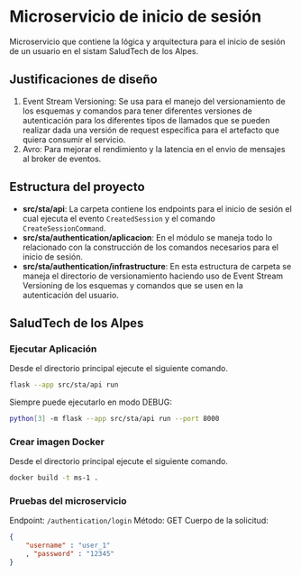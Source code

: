 # Microservicio de inicio de sesión

Microservicio que contiene la lógica y arquitectura para el inicio de sesión de un usuario en el sistam SaludTech de los Alpes.

## Justificaciones de diseño

1. Event Stream Versioning: Se usa para el manejo del versionamiento de los esquemas y comandos para tener diferentes versiones de autenticación para los diferentes tipos de llamados que se pueden realizar dada una versión de request especifica para el artefacto que quiera consumir el servicio.
2. Avro: Para mejorar el rendimiento y la latencia en el envio de mensajes al broker de eventos.

## Estructura del proyecto

- **src/sta/api**: La carpeta contiene los endpoints para el inicio de sesión el cual ejecuta el evento `CreatedSession` y el comando `CreateSessionCommand`.
- **src/sta/authentication/aplicacion**: En el módulo se maneja todo lo relacionado con la construcción de los comandos necesarios para el inicio de sesión.
- **src/sta/authentication/infrastructure**: En esta estructura de carpeta se maneja el directorio de versionamiento haciendo uso de Event Stream Versioning de los esquemas y comandos que se usen en la autenticación del usuario.

## SaludTech de los Alpes
### Ejecutar Aplicación

Desde el directorio principal ejecute el siguiente comando.

```bash
flask --app src/sta/api run
```

Siempre puede ejecutarlo en modo DEBUG:

```bash
python[3] -m flask --app src/sta/api run --port 8000
```

### Crear imagen Docker

Desde el directorio principal ejecute el siguiente comando.

```bash
docker build -t ms-1 .
```

### Pruebas del microservicio

Endpoint: `/authentication/login`
Método: GET
Cuerpo de la solicitud:
```json
{
    "username" : "user_1"
    , "password" : "12345"
}
```
